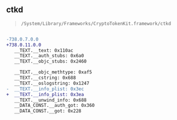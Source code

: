 ## ctkd

> `/System/Library/Frameworks/CryptoTokenKit.framework/ctkd`

```diff

-738.0.7.0.0
+738.0.11.0.0
   __TEXT.__text: 0x110ac
   __TEXT.__auth_stubs: 0x6a0
   __TEXT.__objc_stubs: 0x2460

   __TEXT.__objc_methtype: 0xaf5
   __TEXT.__cstring: 0x688
   __TEXT.__oslogstring: 0x1247
-  __TEXT.__info_plist: 0x3ec
+  __TEXT.__info_plist: 0x3ea
   __TEXT.__unwind_info: 0x688
   __DATA_CONST.__auth_got: 0x360
   __DATA_CONST.__got: 0x228

```
